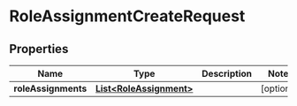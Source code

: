 # RoleAssignmentCreateRequest

## Properties
Name | Type | Description | Notes
------------ | ------------- | ------------- | -------------
**roleAssignments** | [**List&lt;RoleAssignment&gt;**](RoleAssignment.md) |  |  [optional]
